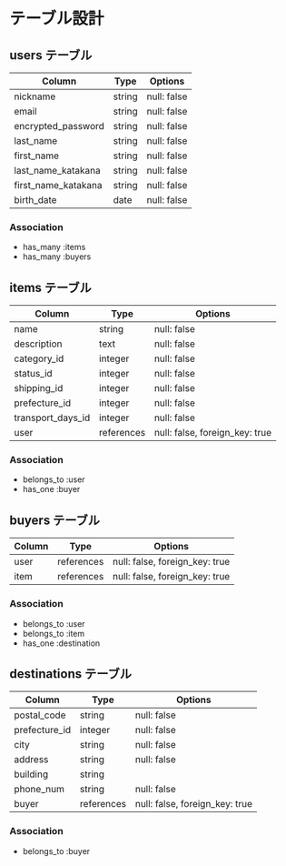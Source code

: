 # テーブル設計

## users テーブル

| Column                | Type    | Options     |
| --------------------- | ------- | ----------- |
| nickname              | string  | null: false |
| email                 | string  | null: false |
| encrypted_password    | string  | null: false |
| last_name             | string  | null: false |
| first_name            | string  | null: false |
| last_name_katakana    | string  | null: false |
| first_name_katakana   | string  | null: false |
| birth_date            | date    | null: false |

### Association

- has_many :items
- has_many :buyers

## items テーブル

| Column             | Type        | Options                        |
| ------------------ | ----------- | ------------------------------ |
| name               | string      | null: false                    |
| description        | text        | null: false                    |
| category_id        | integer     | null: false                    |
| status_id          | integer     | null: false                    |
| shipping_id        | integer     | null: false                    |
| prefecture_id      | integer     | null: false                    |
| transport_days_id  | integer     | null: false                    |
| user               | references  | null: false, foreign_key: true |

### Association

- belongs_to :user
- has_one :buyer

## buyers テーブル

| Column         | Type       | Options                        |
| -------------- | ---------- | ------------------------------ |
| user           | references | null: false, foreign_key: true |
| item           | references | null: false, foreign_key: true |

### Association

- belongs_to :user
- belongs_to :item
- has_one :destination

## destinations テーブル

| Column         | Type           | Options                        |
| -------------- | -------------  | ------------------------------ |
| postal_code    | string         | null: false                    |
| prefecture_id  | integer        | null: false                    |
| city           | string         | null: false                    |
| address        | string         | null: false                    |
| building       | string         |                                |
| phone_num      | string         | null: false                    |
| buyer          | references     | null: false, foreign_key: true |

### Association

- belongs_to :buyer